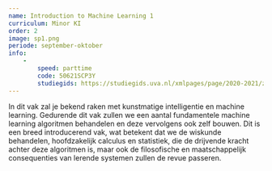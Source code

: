 ```yaml
---
name: Introduction to Machine Learning 1
curriculum: Minor KI
order: 2
image: sp1.png
periode: september-oktober
info:
    -
        speed: parttime
        code: 50621SCP3Y
        studiegids: https://studiegids.uva.nl/xmlpages/page/2020-2021/zoek-vak/vak/82345
---
```


In dit vak zal je bekend raken met kunstmatige intelligentie en machine learning. Gedurende dit vak zullen we een aantal fundamentele machine learning algoritmen behandelen en deze vervolgens ook zelf bouwen. Dit is een breed introducerend vak, wat betekent dat we de wiskunde behandelen, hoofdzakelijk calculus en statistiek, die de drijvende kracht achter deze algoritmen is, maar ook de filosofische en maatschappelijk consequenties van lerende systemen zullen de revue passeren.